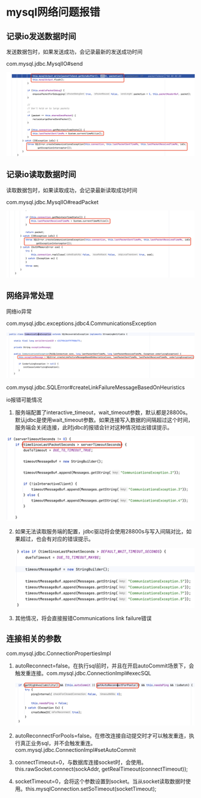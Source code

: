 # mysql网络问题报错

## 记录io发送数据时间

发送数据包时，如果发送成功，会记录最新的发送成功时间

com.mysql.jdbc.MysqlIO#send

<img src="/开源框架/mysql/.assert/mysql协议/image-20231104151439157.png" alt="image-20231104151439157" style="zoom:50%;" />



## 记录io读取数据时间

读取数据包时，如果读取成功，会记录最新读取成功时间

com.mysql.jdbc.MysqlIO#readPacket

<img src="/开源框架/mysql/.assert/mysql协议/image-20231104151626115.png" alt="image-20231104151626115" style="zoom:50%;" />



## 网络异常处理

网络io异常

com.mysql.jdbc.exceptions.jdbc4.CommunicationsException

<img src="/开源框架/mysql/.assert/mysql协议/image-20231104151801457.png" alt="image-20231104151801457" style="zoom:50%;" />



com.mysql.jdbc.SQLError#createLinkFailureMessageBasedOnHeuristics

io报错可能情况

1. 服务端配置了interactive_timeout，wait_timeout参数，默认都是28800s。默认jdbc是使用wait_timeout参数。如果连接写入数据的间隔超过这个时间，服务端会关闭连接，此时jdbc的报错会针对这种情况给出错误提示。

<img src="/开源框架/mysql/.assert/mysql协议/image-20231104153318248.png" alt="image-20231104153318248" style="zoom:50%;" />

2. 如果无法读取服务端的配置，jdbc驱动将会使用28800s与写入间隔对比，如果超过，也会有对应的错误提示。

   <img src="/开源框架/mysql/.assert/mysql协议/image-20231104153456730.png" alt="image-20231104153456730" style="zoom:50%;" />

3. 其他情况，将会直接报错Communications link failure错误



## 连接相关的参数

com.mysql.jdbc.ConnectionPropertiesImpl

1. autoReconnect=false。在执行sql前时，并且在开启autoCommit场景下，会触发重连接。com.mysql.jdbc.ConnectionImpl#execSQL

   <img src="/开源框架/mysql/.assert/mysql协议/image-20231104161413694.png" alt="image-20231104161413694" style="zoom:50%;" />

2. autoReconnectForPools=false。在修改连接自动提交时才可以触发重连，执行真正业务sql，并不会触发重连。com.mysql.jdbc.ConnectionImpl#setAutoCommit

3. connectTimeout=0，与数据库连接socket时，会使用。this.rawSocket.connect(sockAddr, getRealTimeout(connectTimeout));

4. socketTimeout=0，会将这个参数设置到socket。当从socket读取数据时使用。this.mysqlConnection.setSoTimeout(socketTimeout);



